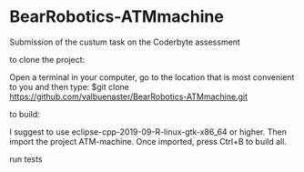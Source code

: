 # BearRobotics-ATMmachine
Submission of the custum task on the Coderbyte assessment

to clone the project:

Open a terminal in your computer, go to the location that is most 
convenient to you and then type:
$git clone https://github.com/valbuenaster/BearRobotics-ATMmachine.git

to build:

I suggest to use eclipse-cpp-2019-09-R-linux-gtk-x86_64 or higher. 
Then import the project ATM-machine. Once imported, press Ctrl+B to 
build all.



run tests
